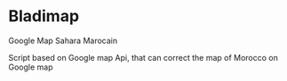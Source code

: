 Bladimap
========

Google Map Sahara Marocain 

Script based on Google map Api, that can correct the map of Morocco on Google map 
